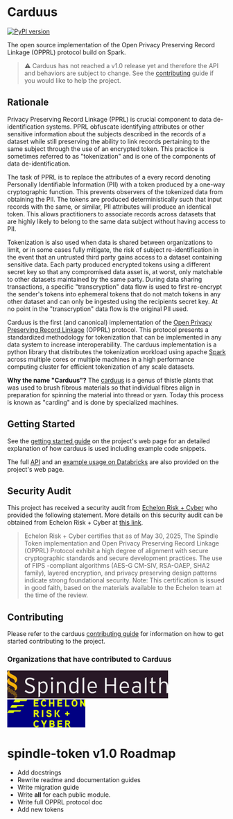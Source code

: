 # Carduus

[![PyPI version](https://badge.fury.io/py/carduus.svg)](https://badge.fury.io/py/carduus)

The open source implementation of the Open Privacy Preserving Record Linkage (OPPRL) protocol build on Spark.

> :warning: Carduus has not reached a v1.0 release yet and therefore the API and behaviors are subject to change. See the [contributing](./CONTRIBUTING.md) guide if you would like to help the project.

## Rationale

Privacy Preserving Record Linkage (PPRL) is crucial component to data de-identification systems. PPRL obfuscate identifying attributes or other sensitive information about the subjects described in the records of a dataset while still preserving the ability to link records pertaining to the same subject through the use of an encrypted token. This practice is sometimes referred to as "tokenization" and is one of the components of data de-identification.

The task of PPRL is to replace the attributes of a every record denoting Personally Identifiable Information (PII) with a token produced by a one-way cryptographic function. This prevents observers of the tokenized data from obtaining the PII. The tokens are produced deterministically such that input records with the same, or similar, PII attributes will produce an identical token. This allows practitioners to associate records across datasets that are highly likely to belong to the same data subject without having access to PII.

Tokenization is also used when data is shared between organizations to limit, or in some cases fully mitigate, the risk of subject re-identification in the event that an untrusted third party gains access to a dataset containing sensitive data. Each party produced encrypted tokens using a different secret key so that any compromised data asset is, at worst, only matchable to other datasets maintained by the same party. During data sharing transactions, a specific "transcryption" data flow is used to first re-encrypt the sender's tokens into ephemeral tokens that do not match tokens in any other dataset and can only be ingested using the recipients secret key. At no point in the "transcryption" data flow is the original PII used.

Carduus is the first (and canonical) implementation of the [Open Privacy Preserving Record Linkage](https://spindle-health.github.io/carduus/opprl/) (OPPRL) protocol. This protocol presents a standardized methodology for tokenization that can be implemented in any data system to increase interoperability. The carduus implementation is a python library that distributes the tokenization workload using apache [Spark](https://spark.apache.org/) across multiple cores or multiple machines in a high performance computing cluster for efficient tokenization of any scale datasets.

**Why the name "Carduus"?** The [carduus](https://en.wikipedia.org/wiki/Carduus) is a genus of thistle plants that was used to brush fibrous materials so that individual fibres align in preparation for spinning the material into thread or yarn. Today this process is known as "carding" and is done by specialized machines.

## Getting Started

See the [getting started guide](https://spindle-health.github.io/carduus/guides/getting-started/) on the project's web page for an detailed explanation of how carduus is used including example code snippets.

The full [API](https://spindle-health.github.io/carduus/api/) and an [example usage on Databricks](https://spindle-health.github.io/carduus/guides/databricks/) are also provided on the project's web page.

## Security Audit

This project has received a security audit from [Echelon Risk + Cyber](https://echeloncyber.com/) who provided the following statement. More details on this security audit can be obtained from Echelon Risk + Cyber at [this link](https://echeloncyber.com/spindle-health-security-certification-report).

 > Echelon Risk + Cyber certifies that as of May 30, 2025, The Spindle Token implementation and Open Privacy Preserving Record Linkage (OPPRL) Protocol exhibit a high degree of alignment with secure cryptographic standards and secure development practices. The use of FIPS -compliant algorithms (AES-G CM-SIV, RSA-OAEP, SHA2 family), layered encryption, and privacy preserving design patterns indicate strong foundational security. Note: This certification is issued in good faith, based on the materials available to the Echelon team at the time of the review.

## Contributing

Please refer to the carduus [contributing guide](https://spindle-health.github.io/carduus/CONTRIBUTING/) for information on how to get started contributing to the project.

### Organizations that have contributed to Carduus

<a href="https://spindlehealth.com/">
    <img
        src="assets/spindle_health.png"
        alt="Spindle Health"
        style="height: 4rem"
    />
</a>
<br/>
<a href="https://spindlehealth.com/">
    <img
        src="assets/echelon_risk_cyber.png"
        alt="Echelon Risk + Cyber"
        style="height: 4rem"
    />
</a>


# spindle-token v1.0 Roadmap

- Add docstrings
- Rewrite readme and documentation guides
- Write migration guide
- Write __all__ for each public module.
- Write full OPPRL protocol doc
- Add new tokens